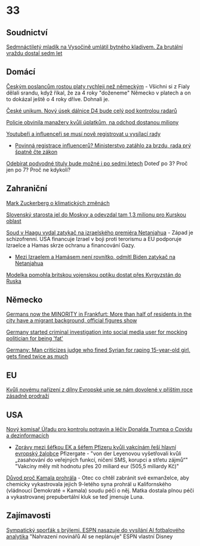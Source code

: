 # 33

## Soudnictví

[Sedmnáctiletý mladík na Vysočině umlátil bytného kladivem. Za brutální vraždu dostal sedm let](https://www.novinky.cz/clanek/krimi-sedmnactilety-mladik-na-vysocine-umlatil-bytneho-kladivem-za-brutalni-vrazdu-dostal-sedm-let-40498292)

## Domácí 

[Českým poslancům rostou platy rychleji než německým](https://www.novinky.cz/clanek/domaci-ceskym-poslancum-rostou-platy-rychleji-nez-nemeckym-40498215) - Všichni si z Fialy dělali srandu, když říkal, že za 4 roky "doženeme" Německo v platech a on to dokázal ještě o 4 roky dříve. Dohnali je.

[České unikum. Nový úsek dálnice D4 bude celý pod kontrolou radarů](https://www.idnes.cz/zpravy/domaci/dalnice-d4-radary.A241125_072826_domaci_bors)

[Policie obvinila manažery kvůli úplatkům, na odchod dostanou miliony](https://www.seznamzpravy.cz/clanek/domaci-kauzy-policie-obvinila-manazery-kvuli-uplatkum-na-odchod-dostanou-miliony-265052)

[Youtubeři a influenceři se musí nově registrovat u vysílací rady](https://www.seznamzpravy.cz/clanek/domaci-zivot-v-cesku-youtuberi-a-influenceri-se-musi-nove-registrovat-u-vysilaci-rady-265001)
  * [Povinná registrace influencerů? Ministerstvo zatáhlo za brzdu, rada prý špatně čte zákon](https://www.echo24.cz/a/Hyx9m/zpravy-domov-evidence-influenceri-ministerstvo-brzda-rrtv-spatne-zakony)

[Odebírat podvodné tituly bude možné i po sedmi letech](https://www.novinky.cz/clanek/domaci-odebirat-podvodne-tituly-bude-mozne-i-po-sedmi-letech-40498067) Doteď po 3? Proč jen po 7? Proč ne kdykoli?

## Zahraniční

[Mark Zuckerberg o klimatických změnách](https://x.com/wideawake_media/status/1860970772027539529)

[Slovenský starosta jel do Moskvy a odevzdal tam 1,3 milionu pro Kurskou oblast](https://www.novinky.cz/clanek/zahranicni-evropa-slovensky-starosta-v-moskve-odevzdal-13-milionu-pro-kurskou-oblast-40498271)

[Soud v Haagu vydal zatykač na izraelského premiéra Netanjahua](https://www.novinky.cz/clanek/zahranicni-blizky-a-stredni-vychod-na-netanjahua-byl-vydan-mezinarodni-zatykac-40498236) - Západ je schizofrenní. USA financuje Izrael v boji proti terorismu a EU podporuje Izraelce a Hamas skrze ochranu a financování Gazy.
  *  [Mezi Izraelem a Hamásem není rovnítko, odmítl Biden zatykač na Netanjahua](https://www.novinky.cz/clanek/zahranicni-blizky-a-stredni-vychod-mezi-izraelem-a-hamasem-neni-rovnitko-odmitl-biden-zatykac-na-netanjahua-40498339)

[Modelka pomohla britskou vojenskou optiku dostat přes Kyrgyzstán do Ruska](https://www.idnes.cz/zpravy/zahranicni/rusko-ukrajina-britanie-sankce-modelka.A241121_191106_zahranicni_Ichuc)

## Německo

[Germans now the MINORITY in Frankfurt: More than half of residents in the city have a migrant background, official figures show](https://www.dailymail.co.uk/news/article-4652002/Native-Germans-minority-Germany.html) 

[Germany started criminal investigation into social media user for mocking politician for being 'fat'](https://www.foxnews.com/media/germany-started-criminal-investigation-social-media-user-calling-female-politician-fat)

[Germany: Man criticizes judge who fined Syrian for raping 15-year-old girl, gets fined twice as much](https://rmx.news/article/germany-man-criticizes-judge-who-fined-syrian-for-raping-15-year-old-girl-gets-fined-twice-as-much/)

## EU

[Kvůli novému nařízení z dílny Evropské unie se nám dovolené v příštím roce zásadně prodraží](https://www.cestovinky.cz/clanek/kvuli-novemu-narizeni-z-dilny-evropske-unie-se-nam-dovolene-v-pristim-roce-zasadnim-zpusobem)

## USA

[Nový komisař Úřadu pro kontrolu potravin a léčiv Donalda Trumpa o Covidu a dezinformacích](https://x.com/CecilieJilkova/status/1860682952817934585)
 * [Zprávy mezi šéfkou EK a šéfem Pfizeru kvůli vakcínám řeší hlavní evropský žalobce](https://www.seznamzpravy.cz/clanek/zahranicni-zpravy-mezi-sefkou-ek-a-sefem-pfizeru-kvuli-vakcinam-resi-hlavni-evropsky-zalobce-248911) Pfizergate - "von der Leyenovou vyšetřovali kvůli „zasahování do veřejných funkcí, ničení SMS, korupci a střetu zájmů“" "Vakcíny měly mít hodnotu přes 20 miliard eur (505,5 miliardy Kč)"

[Důvod proč Kamala prohrála](https://x.com/SethDillon/status/1860930943944360364) - Otec co chtěl zabránit své exmanželce, aby chemicky vykastrovala jejich 9-letého syna prohrál u Kalifornského (vládnoucí Demokraté = Kamala) soudu péči o něj. Matka dostala plnou péči a vykastrovanej prepubertální kluk se teď jmenuje Luna.

## Zajímavosti

[Sympatický sporťák s brýlemi. ESPN nasazuje do vysílání AI fotbalového analytika](https://www.novinky.cz/clanek/internet-a-pc-ai-sympaticky-sportak-s-brylemi-espn-nasazuje-do-vysilani-ai-fotbaloveho-analytika-40497897) "Nahrazení novinářů AI se neplánuje" ESPN vlastní Disney

